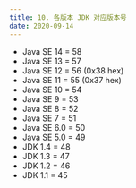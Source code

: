 ```yaml
---
title: 10. 各版本 JDK 对应版本号
date: 2020-09-14
---
```




- Java SE 14 = 58
- Java SE 13 = 57
- Java SE 12 = 56 (0x38 hex)
- Java SE 11 = 55 (0x37 hex)
- Java SE 10 = 54
- Java SE 9 = 53
- Java SE 8 = 52
- Java SE 7 = 51
- Java SE 6.0 = 50
- Java SE 5.0 = 49
- JDK 1.4 = 48
- JDK 1.3 = 47
- JDK 1.2 = 46
- JDK 1.1 = 45